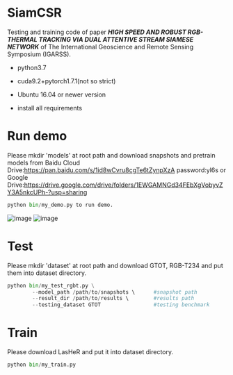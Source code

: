 # SiamCSR

Testing and training code of paper ***HIGH SPEED AND ROBUST RGB-THERMAL TRACKING VIA DUAL ATTENTIVE STREAM SIAMESE NETWORK*** of The International Geoscience and Remote Sensing Symposium (IGARSS). 

- python3.7

- cuda9.2+pytorch1.7.1(not so strict)

- Ubuntu 16.04 or newer version

- install all requirements

# Run demo

Please mkdir 'models' at root path and download snapshots and pretrain models from 
Baidu Cloud Drive:https://pan.baidu.com/s/1id8wCvru8cgTe6tZynpXzA password:yl6s 
or Google Drive:https://drive.google.com/drive/folders/1EWGAMNGd34FEbXgVobyvZY3A5nkcUPh-?usp=sharing

```py
python bin/my_demo.py to run demo.
```
![image](https://github.com/easycodesniper-afk/SiamCSR/blob/master/gif/rgb.gif)
![image](https://github.com/easycodesniper-afk/SiamCSR/blob/master/gif/t.gif)

# Test

Please mkdir 'dataset' at root path and download GTOT, RGB-T234 and put them into dataset directory.

```py
python bin/my_test_rgbt.py \
        --model_path /path/to/snapshots \      #snapshot path
        --result_dir /path/to/results \        #results path
        --testing_dataset GTOT                 #testing benchmark
```

# Train
Please download LasHeR and put it into dataset directory.
```py
python bin/my_train.py
```
